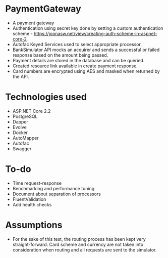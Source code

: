 # PaymentGateway
- A payment gateway
- Authentication using secret key done by setting a custom authentication scheme - https://joonasw.net/view/creating-auth-scheme-in-aspnet-core-2
- Autofac Keyed Services used to select appropriate processor. 
- BankSimulator API mocks an acquirer and sends a successful or failed response based on the amount being passed.
- Payment details are stored in the database and can be queried.
- Created resource link available in create payment response.
- Card numbers are encrypted using AES and masked when returned by the API.

# Technologies used
- ASP.NET Core 2.2
- PostgreSQL
- Dapper
- Evolve
- Docker
- AutoMapper
- Autofac
- Swagger

# To-do
- Time request-response
- Benchmarking and performance tuning
- Document about separation of processors
- FluentValidation
- Add health checks

# Assumptions
- For the sake of this test, the routing process has been kept very straight-forward. Card scheme and currency are not taken into consideration when routing and all requests are sent to the simulator.  